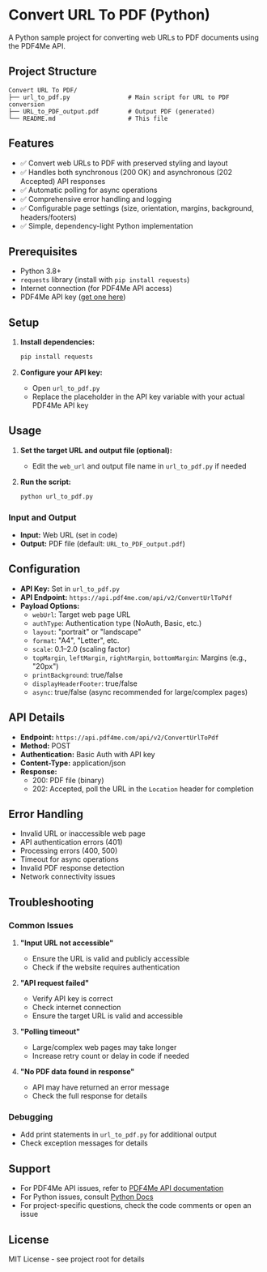 # Convert URL To PDF (Python)

A Python sample project for converting web URLs to PDF documents using the PDF4Me API.

## Project Structure

```
Convert URL To PDF/
├── url_to_pdf.py                # Main script for URL to PDF conversion
├── URL_to_PDF_output.pdf        # Output PDF (generated)
└── README.md                    # This file
```

## Features

- ✅ Convert web URLs to PDF with preserved styling and layout
- ✅ Handles both synchronous (200 OK) and asynchronous (202 Accepted) API responses
- ✅ Automatic polling for async operations
- ✅ Comprehensive error handling and logging
- ✅ Configurable page settings (size, orientation, margins, background, headers/footers)
- ✅ Simple, dependency-light Python implementation

## Prerequisites

- Python 3.8+
- `requests` library (install with `pip install requests`)
- Internet connection (for PDF4Me API access)
- PDF4Me API key ([get one here](https://dev.pdf4me.com/dashboard/#/api-keys/))

## Setup

1. **Install dependencies:**
   ```bash
   pip install requests
   ```

2. **Configure your API key:**
   - Open `url_to_pdf.py`
   - Replace the placeholder in the API key variable with your actual PDF4Me API key

## Usage

1. **Set the target URL and output file (optional):**
   - Edit the `web_url` and output file name in `url_to_pdf.py` if needed

2. **Run the script:**
   ```bash
   python url_to_pdf.py
   ```

### Input and Output

- **Input:** Web URL (set in code)
- **Output:** PDF file (default: `URL_to_PDF_output.pdf`)

## Configuration

- **API Key:** Set in `url_to_pdf.py`
- **API Endpoint:** `https://api.pdf4me.com/api/v2/ConvertUrlToPdf`
- **Payload Options:**
  - `webUrl`: Target web page URL
  - `authType`: Authentication type (NoAuth, Basic, etc.)
  - `layout`: "portrait" or "landscape"
  - `format`: "A4", "Letter", etc.
  - `scale`: 0.1–2.0 (scaling factor)
  - `topMargin`, `leftMargin`, `rightMargin`, `bottomMargin`: Margins (e.g., "20px")
  - `printBackground`: true/false
  - `displayHeaderFooter`: true/false
  - `async`: true/false (async recommended for large/complex pages)

## API Details

- **Endpoint:** `https://api.pdf4me.com/api/v2/ConvertUrlToPdf`
- **Method:** POST
- **Authentication:** Basic Auth with API key
- **Content-Type:** application/json
- **Response:**
  - 200: PDF file (binary)
  - 202: Accepted, poll the URL in the `Location` header for completion

## Error Handling

- Invalid URL or inaccessible web page
- API authentication errors (401)
- Processing errors (400, 500)
- Timeout for async operations
- Invalid PDF response detection
- Network connectivity issues

## Troubleshooting

### Common Issues

1. **"Input URL not accessible"**
   - Ensure the URL is valid and publicly accessible
   - Check if the website requires authentication

2. **"API request failed"**
   - Verify API key is correct
   - Check internet connection
   - Ensure the target URL is valid and accessible

3. **"Polling timeout"**
   - Large/complex web pages may take longer
   - Increase retry count or delay in code if needed

4. **"No PDF data found in response"**
   - API may have returned an error message
   - Check the full response for details

### Debugging

- Add print statements in `url_to_pdf.py` for additional output
- Check exception messages for details

## Support

- For PDF4Me API issues, refer to [PDF4Me API documentation](https://developer.pdf4me.com/docs/api/)
- For Python issues, consult [Python Docs](https://docs.python.org/3/)
- For project-specific questions, check the code comments or open an issue

## License

MIT License - see project root for details 